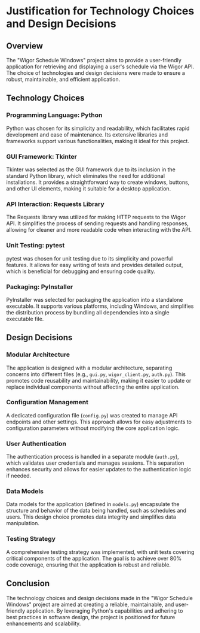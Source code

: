 # Justification for Technology Choices and Design Decisions

## Overview
The "Wigor Schedule Windows" project aims to provide a user-friendly application for retrieving and displaying a user's schedule via the Wigor API. The choice of technologies and design decisions were made to ensure a robust, maintainable, and efficient application.

## Technology Choices

### Programming Language: Python
Python was chosen for its simplicity and readability, which facilitates rapid development and ease of maintenance. Its extensive libraries and frameworks support various functionalities, making it ideal for this project.

### GUI Framework: Tkinter
Tkinter was selected as the GUI framework due to its inclusion in the standard Python library, which eliminates the need for additional installations. It provides a straightforward way to create windows, buttons, and other UI elements, making it suitable for a desktop application.

### API Interaction: Requests Library
The Requests library was utilized for making HTTP requests to the Wigor API. It simplifies the process of sending requests and handling responses, allowing for cleaner and more readable code when interacting with the API.

### Unit Testing: pytest
pytest was chosen for unit testing due to its simplicity and powerful features. It allows for easy writing of tests and provides detailed output, which is beneficial for debugging and ensuring code quality.

### Packaging: PyInstaller
PyInstaller was selected for packaging the application into a standalone executable. It supports various platforms, including Windows, and simplifies the distribution process by bundling all dependencies into a single executable file.

## Design Decisions

### Modular Architecture
The application is designed with a modular architecture, separating concerns into different files (e.g., `gui.py`, `wigor_client.py`, `auth.py`). This promotes code reusability and maintainability, making it easier to update or replace individual components without affecting the entire application.

### Configuration Management
A dedicated configuration file (`config.py`) was created to manage API endpoints and other settings. This approach allows for easy adjustments to configuration parameters without modifying the core application logic.

### User Authentication
The authentication process is handled in a separate module (`auth.py`), which validates user credentials and manages sessions. This separation enhances security and allows for easier updates to the authentication logic if needed.

### Data Models
Data models for the application (defined in `models.py`) encapsulate the structure and behavior of the data being handled, such as schedules and users. This design choice promotes data integrity and simplifies data manipulation.

### Testing Strategy
A comprehensive testing strategy was implemented, with unit tests covering critical components of the application. The goal is to achieve over 80% code coverage, ensuring that the application is robust and reliable.

## Conclusion
The technology choices and design decisions made in the "Wigor Schedule Windows" project are aimed at creating a reliable, maintainable, and user-friendly application. By leveraging Python's capabilities and adhering to best practices in software design, the project is positioned for future enhancements and scalability.